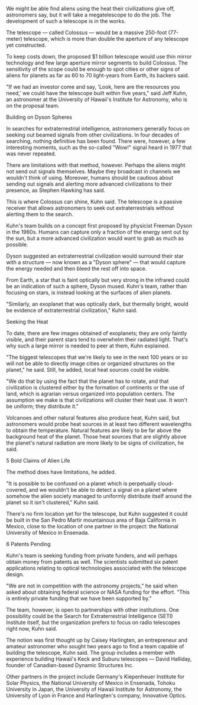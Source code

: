 We might be able find aliens using the heat their civilizations give off, astronomers say, but it will take a megatelescope to do the job. The development of such a telescope is in the works.

The telescope — called Colossus — would be a massive 250-foot (77-meter) telescope, which is more than double the aperture of any telescope yet constructed.

To keep costs down, the proposed $1 billion telescope would use thin mirror technology and few large aperture mirror segments to build Colossus. The sensitivity of the scope could be enough to spot cities or other signs of aliens for planets as far as 60 to 70 light-years from Earth, its backers said.



"If we had an investor come and say, 'Look, here are the resources you need,' we could have the telescope built within five years," said Jeff Kuhn, an astronomer at the University of Hawaii's Institute for Astronomy, who is on the proposal team.

Building on Dyson Spheres

In searches for extraterrestrial intelligence, astronomers generally focus on seeking out beamed signals from other civilizations. In four decades of searching, nothing definitive has been found. There were, however, a few interesting moments, such as the so-called "Wow!" signal heard in 1977 that was never repeated.

There are limitations with that method, however. Perhaps the aliens might not send out signals themselves. Maybe they broadcast in channels we wouldn't think of using. Moreover, humans should be cautious about sending out signals and alerting more advanced civilizations to their presence, as Stephen Hawking has said.

This is where Colossus can shine, Kuhn said. The telescope is a passive receiver that allows astronomers to seek out extraterrestrials without alerting them to the search.

Kuhn's team builds on a concept first proposed by physicist Freeman Dyson in the 1960s. Humans can capture only a fraction of the energy sent out by the sun, but a more advanced civilization would want to grab as much as possible.

Dyson suggested an extraterrestrial civilization would surround their star with a structure — now known as a "Dyson sphere" — that would capture the energy needed and then bleed the rest off into space.

From Earth, a star that is faint optically but very strong in the infrared could be an indication of such a sphere, Dyson mused. Kuhn's team, rather than focusing on stars, is instead looking at the surfaces of alien planets.

"Similarly, an exoplanet that was optically dark, but thermally bright, would be evidence of extraterrestrial civilization," Kuhn said.

Seeking the Heat

To date, there are few images obtained of exoplanets; they are only faintly visible, and their parent stars tend to overwhelm their radiated light. That's why such a large mirror is needed to peer at them, Kuhn explained.

"The biggest telescopes that we're likely to see in the next 100 years or so will not be able to directly image cities or organized structures on the planet," he said. Still, he added, local heat sources could be visible.

"We do that by using the fact that the planet has to rotate, and that civilization is clustered either by the formation of continents or the use of land, which is agrarian versus organized into population centers. The assumption we make is that civilizations will cluster their heat use. It won't be uniform; they distribute it."

Volcanoes and other natural features also produce heat, Kuhn said, but astronomers would probe heat sources in at least two different wavelengths to obtain the temperature. Natural features are likely to be far above the background heat of the planet. Those heat sources that are slightly above the planet's natural radiation are more likely to be signs of civilization, he said.

5 Bold Claims of Alien Life 

The method does have limitations, he added.

"It is possible to be confused on a planet which is perpetually cloud-covered, and we wouldn't be able to detect a signal on a planet where somehow the alien society managed to uniformly distribute itself around the planet so it isn't clustered," Kuhn said.

There's no firm location yet for the telescope, but Kuhn suggested it could be built in the San Pedro Martir mountainous area of Baja California in Mexico, close to the location of one partner in the project: the National University of Mexico in Ensenada.

6 Patents Pending

Kuhn's team is seeking funding from private funders, and will perhaps obtain money from patents as well. The scientists submitted six patent applications relating to optical technologies associated with the telescope design.

"We are not in competition with the astronomy projects," he said when asked about obtaining federal science or NASA funding for the effort. "This is entirely private funding that we have been supported by."

The team, however, is open to partnerships with other institutions. One possibility could be the Search for Extraterrestrial Intelligence (SETI) Institute itself, but the organization prefers to focus on radio telescopes right now, Kuhn said.

The notion was first thought up by Caisey Harlingten, an entrepreneur and amateur astronomer who sought two years ago to find a team capable of building the telescope, Kuhn said. The group includes a member with experience building Hawaii's Keck and Suburu telescopes — David Halliday, founder of Canadian-based Dynamic Structures Inc.

Other partners in the project include Germany's Kiepenheuer Institute for Solar Physics, the National University of Mexico in Ensenada, Tohoku University in Japan, the University of Hawaii Institute for Astronomy, the University of Lyon in France and Harlingten's company, Innovative Optics.


